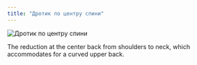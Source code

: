 ```yaml
---
title: "Дротик по центру спини"
---
```


![Дротик по центру спини](centerbackdart.svg)

The reduction at the center back from shoulders to neck, which accommodates for a curved upper back.





